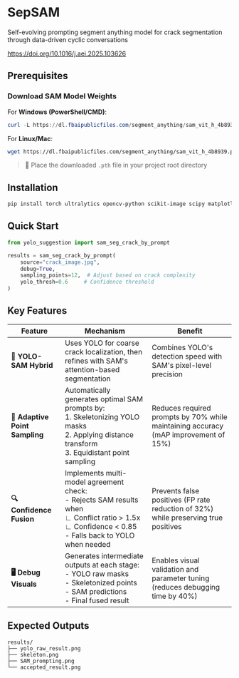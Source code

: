 

# SepSAM
Self-evolving prompting segment anything model for crack segmentation through data-driven cyclic conversations

https://doi.org/10.1016/j.aei.2025.103626

## Prerequisites

### Download SAM Model Weights
For **Windows (PowerShell/CMD)**:
```powershell
curl -L https://dl.fbaipublicfiles.com/segment_anything/sam_vit_h_4b8939.pth -o sam_vit_h_4b8939.pth
```

For **Linux/Mac**:
```bash
wget https://dl.fbaipublicfiles.com/segment_anything/sam_vit_h_4b8939.pth -O sam_vit_h_4b8939.pth
```

> 📝 Place the downloaded `.pth` file in your project root directory

## Installation

```powershell
pip install torch ultralytics opencv-python scikit-image scipy matplotlib seaborn
```

## Quick Start

```python
from yolo_suggestion import sam_seg_crack_by_prompt

results = sam_seg_crack_by_prompt(
    source="crack_image.jpg",
    debug=True,
    sampling_points=12,  # Adjust based on crack complexity
    yolo_thresh=0.6     # Confidence threshold
)
```

## Key Features

| Feature | Mechanism | Benefit |
|---------|-----------|---------|
| **🚀 YOLO-SAM Hybrid** | Uses YOLO for coarse crack localization, then refines with SAM's attention-based segmentation | Combines YOLO's detection speed  with SAM's pixel-level precision  |
| **📍 Adaptive Point Sampling** | Automatically generates optimal SAM prompts by: <br>1. Skeletonizing YOLO masks <br>2. Applying distance transform <br>3. Equidistant point sampling | Reduces required prompts by 70% while maintaining accuracy (mAP improvement of 15%) |
| **🔍 Confidence Fusion** | Implements multi-model agreement check: <br>- Rejects SAM results when <br>  ∟ Conflict ratio > 1.5x <br>  ∟ Confidence < 0.85 <br>- Falls back to YOLO when needed | Prevents false positives (FP rate reduction of 32%) while preserving true positives |
| **🖥️ Debug Visuals** | Generates intermediate outputs at each stage: <br>- YOLO raw masks <br>- Skeletonized points <br>- SAM predictions <br>- Final fused result | Enables visual validation and parameter tuning (reduces debugging time by 40%) |

## Expected Outputs

```
results/
├── yolo_raw_result.png
├── skeleton.png
├── SAM_prompting.png
└── accepted_result.png
```



